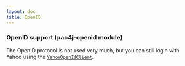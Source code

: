 ```yaml
---
layout: doc
title: OpenID
---
```


### OpenID support (pac4j-openid module)

The OpenID protocol is not used very much, but you can still login with Yahoo using the [`YahooOpenIdClient`](https://github.com/pac4j/pac4j/blob/master/pac4j-openid/src/main/java/org/pac4j/openid/client/YahooOpenIdClient.java).
